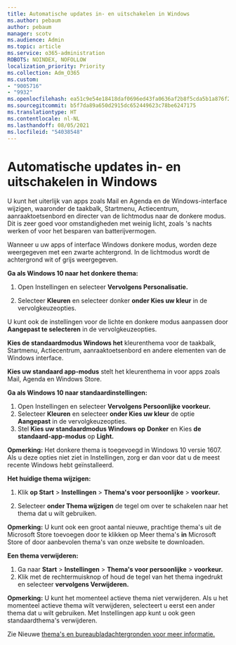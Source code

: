 ```yaml
---
title: Automatische updates in- en uitschakelen in Windows
ms.author: pebaum
author: pebaum
manager: scotv
ms.audience: Admin
ms.topic: article
ms.service: o365-administration
ROBOTS: NOINDEX, NOFOLLOW
localization_priority: Priority
ms.collection: Adm_O365
ms.custom:
- "9005716"
- "9932"
ms.openlocfilehash: ea51c9e54e18418daf0696ed43fa0636af2b8f5cda5b1a876f2b6cc13eaad6fb
ms.sourcegitcommit: b5f7da89a650d2915dc652449623c78be6247175
ms.translationtype: HT
ms.contentlocale: nl-NL
ms.lasthandoff: 08/05/2021
ms.locfileid: "54038548"
---
```

# <a name="turn-on-and-off-automatic-updates-in-windows"></a>Automatische updates in- en uitschakelen in Windows

U kunt het uiterlijk van apps zoals Mail en Agenda en de Windows-interface wijzigen, waaronder de taakbalk, Startmenu, Actiecentrum, aanraaktoetsenbord en directer van de lichtmodus naar de donkere modus. Dit is zeer goed voor omstandigheden met weinig licht, zoals 's nachts werken of voor het besparen van batterijvermogen.  

Wanneer u uw apps of interface Windows donkere modus, worden deze weergegeven met een zwarte achtergrond. In de lichtmodus wordt de achtergrond wit of grijs weergegeven.
 
**Ga als Windows 10 naar het donkere thema:**

1. Open Instellingen en selecteer **Vervolgens Personalisatie.**
  
1. Selecteer **Kleuren** en selecteer donker **onder Kies uw kleur** in de vervolgkeuzeopties. 

U kunt ook de instellingen voor de lichte en donkere modus aanpassen door **Aangepast te selecteren** in de vervolgkeuzeopties.

**Kies de standaardmodus Windows het** kleurenthema voor de taakbalk, Startmenu, Actiecentrum, aanraaktoetsenbord en andere elementen van de Windows interface.  

**Kies uw standaard app-modus** stelt het kleurenthema in voor apps zoals Mail, Agenda en Windows Store.
 
**Ga als Windows 10 naar standaardinstellingen:**

1. Open Instellingen en selecteer **Vervolgens Persoonlijke voorkeur.**  
1. Selecteer **Kleuren** en selecteer **onder Kies uw kleur** de optie **Aangepast** in de vervolgkeuzeopties.  
1. Stel **Kies uw standaardmodus Windows op** **Donker** en Kies **de standaard-app-modus** op **Light.**

**Opmerking:** Het donkere thema is toegevoegd in Windows 10 versie 1607. Als u deze opties niet ziet in Instellingen, zorg er dan voor dat u de meest recente Windows hebt geïnstalleerd.

**Het huidige thema wijzigen:**

1. Klik **op Start**  >  **Instellingen**  >  **Thema's voor persoonlijke**  >  **voorkeur.**  

1. Selecteer **onder Thema wijzigen** de tegel om over te schakelen naar het thema dat u wilt gebruiken. 

**Opmerking:** U kunt ook een groot aantal nieuwe, prachtige thema's uit de Microsoft Store toevoegen door te klikken op Meer thema's **in** Microsoft Store of door aanbevolen thema's van onze website te downloaden.

**Een thema verwijderen:**

1. Ga naar **Start**  >  **Instellingen**  >  **Thema's voor persoonlijke**  >  **voorkeur.** 
1. Klik met de rechtermuisknop of houd de tegel van het thema ingedrukt en selecteer **vervolgens Verwijderen.** 

**Opmerking:** U kunt het momenteel actieve thema niet verwijderen. Als u het momenteel actieve thema wilt verwijderen, selecteert u eerst een ander thema dat u wilt gebruiken. Met Instellingen app kunt u ook geen standaardthema's verwijderen.

Zie Nieuwe [thema's en bureaubladachtergronden voor meer informatie.](https://support.microsoft.com/windows/get-new-themes-and-desktop-backgrounds-09e3e0a6-02e3-5ecd-22a1-5d048e3cb0d3)

